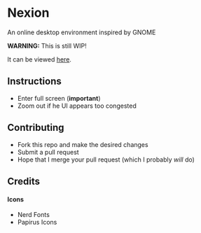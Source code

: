 # Nexion
An online desktop environment inspired by GNOME

**WARNING:** This is still WIP!

It can be viewed [here](https://orangefalcon14.github.io/Nexion/).

## Instructions
- Enter full screen (**important**)
- Zoom out if he UI appears too congested 

## Contributing
- Fork this repo and make the desired changes
- Submit a pull request
- Hope that I merge your pull request (which I probably _will_ do)

## Credits
#### Icons
- Nerd Fonts
- Papirus Icons
